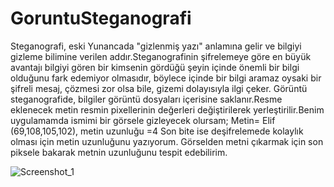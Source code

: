 # GoruntuSteganografi
Steganografi, eski Yunancada "gizlenmiş yazı" anlamına gelir ve bilgiyi gizleme bilimine verilen addır.Steganografinin şifrelemeye göre en büyük avantajı bilgiyi gören bir kimsenin gördüğü şeyin içinde önemli bir bilgi olduğunu fark edemiyor olmasıdır, böylece içinde bir bilgi aramaz oysaki bir şifreli mesaj, çözmesi zor olsa bile, gizemi dolayısıyla ilgi çeker. Görüntü steganografide, bilgiler görüntü dosyaları içerisine saklanır.Resme eklenecek metin resmin pixellerinin değerleri değiştirilerek yerleştirilir.Benim uygulamamda ismimi bir görsele gizleyecek olursam; Metin= Elif (69,108,105,102), metin uzunluğu =4 Son bite ise deşifrelemede kolaylık olması için metin uzunluğunu yazıyorum. Görselden metni çıkarmak için son piksele bakarak metnin uzunluğunu tespit edebilirim.


![Screenshot_1](https://user-images.githubusercontent.com/61434382/184221964-e30e57a9-230a-4173-907d-323451116367.png)
